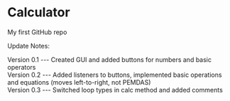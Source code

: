 # Calculator

My first GitHub repo

Update Notes:

Version 0.1 --- Created GUI and added buttons for numbers and basic operators  
Version 0.2 --- Added listeners to buttons, implemented basic operations and equations (moves left-to-right, not PEMDAS)  
Version 0.3 --- Switched loop types in calc method and added comments
